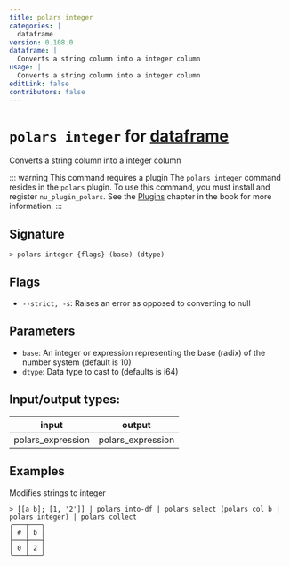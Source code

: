 ```yaml
---
title: polars integer
categories: |
  dataframe
version: 0.108.0
dataframe: |
  Converts a string column into a integer column
usage: |
  Converts a string column into a integer column
editLink: false
contributors: false
---
```

<!-- This file is automatically generated. Please edit the command in https://github.com/nushell/nushell instead. -->

# `polars integer` for [dataframe](/commands/categories/dataframe.md)

<div class='command-title'>Converts a string column into a integer column</div>

::: warning This command requires a plugin
The `polars integer` command resides in the `polars` plugin.
To use this command, you must install and register `nu_plugin_polars`.
See the [Plugins](/book/plugins.html) chapter in the book for more information.
:::


## Signature

```> polars integer {flags} (base) (dtype)```

## Flags

 -  `--strict, -s`: Raises an error as opposed to converting to null

## Parameters

 -  `base`: An integer or expression representing the base (radix) of the number system (default is 10)
 -  `dtype`: Data type to cast to (defaults is i64)


## Input/output types:

| input             | output            |
| ----------------- | ----------------- |
| polars_expression | polars_expression |
## Examples

Modifies strings to integer
```nu
> [[a b]; [1, '2']] | polars into-df | polars select (polars col b | polars integer) | polars collect
╭───┬───╮
│ # │ b │
├───┼───┤
│ 0 │ 2 │
╰───┴───╯

```
